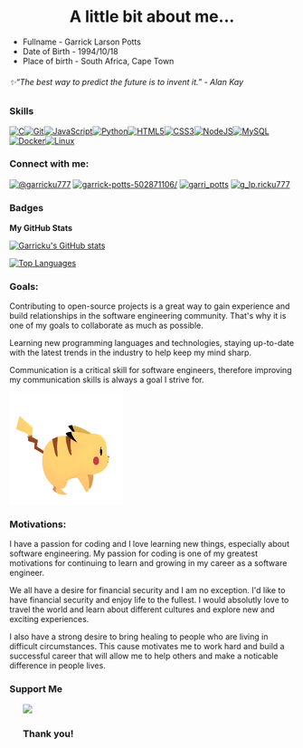 <h1 align="center">A little bit about me...</h1>
<ul>
<li>Fullname - Garrick Larson Potts</li>
<li>Date of Birth - 1994/10/18</li>
<li>Place of birth - South Africa, Cape Town</li>
</ul>
<h6>✨“The best way to predict the future is to invent it.” - Alan Kay</h6>

### Skills

<p align="left">
<a href="https://docs.microsoft.com/en-us/cpp/?view=msvc-170" target="_blank" rel="noreferrer"><img src="https://raw.githubusercontent.com/danielcranney/readme-generator/main/public/icons/skills/c-colored.svg" width="36" height="36" alt="C"/></a><a href="https://git-scm.com/" target="_blank" rel="noreferrer"><img src="https://raw.githubusercontent.com/danielcranney/readme-generator/main/public/icons/skills/git-colored.svg" width="36" height="36" alt="Git" /></a><a href="https://developer.mozilla.org/en-US/docs/Web/JavaScript" target="_blank" rel="noreferrer"><img src="https://raw.githubusercontent.com/danielcranney/readme-generator/main/public/icons/skills/javascript-colored.svg" width="36" height="36" alt="JavaScript" /></a><a href="https://www.python.org/" target="_blank" rel="noreferrer"><img src="https://raw.githubusercontent.com/danielcranney/readme-generator/main/public/icons/skills/python-colored.svg" width="36" height="36" alt="Python"/></a><a href="https://developer.mozilla.org/en-US/docs/Glossary/HTML5" target="_blank" rel="noreferrer"><img src="https://raw.githubusercontent.com/danielcranney/readme-generator/main/public/icons/skills/html5-colored.svg" width="36" height="36" alt="HTML5"/></a><a href="https://www.w3.org/TR/CSS/#css" target="_blank" rel="noreferrer"><img src="https://raw.githubusercontent.com/danielcranney/readme-generator/main/public/icons/skills/css3-colored.svg" width="36" height="36" alt="CSS3"/></a><a href="https://nodejs.org/en/" target="_blank" rel="noreferrer"><img src="https://raw.githubusercontent.com/danielcranney/readme-generator/main/public/icons/skills/nodejs-colored.svg" width="36" height="36" alt="NodeJS"/></a><a href="https://www.mysql.com/" target="_blank" rel="noreferrer"><img src="https://raw.githubusercontent.com/danielcranney/readme-generator/main/public/icons/skills/mysql-colored.svg" width="36" height="36" alt="MySQL"/></a><a href="https://www.docker.com/" target="_blank" rel="noreferrer"><img src="https://raw.githubusercontent.com/danielcranney/readme-generator/main/public/icons/skills/docker-colored.svg" width="36" height="36" alt="Docker"/></a><a href="https://www.linux.org" target="_blank" rel="noreferrer"><img src="https://raw.githubusercontent.com/danielcranney/readme-generator/main/public/icons/skills/linux-colored.svg" width="36" height="36" alt="Linux"/></a>
</p>

<h3 align="left">Connect with me:</h3>
<p align="left">
<a href="https://twitter.com/@garricku777" target="blank"><img align="center" src="https://raw.githubusercontent.com/rahuldkjain/github-profile-readme-generator/master/src/images/icons/Social/twitter.svg" alt="@garricku777" height="30" width="40" /></a>
<a href="https://linkedin.com/in/garrick-potts-502871106/" target="blank"><img align="center" src="https://raw.githubusercontent.com/rahuldkjain/github-profile-readme-generator/master/src/images/icons/Social/linked-in-alt.svg" alt="garrick-potts-502871106/" height="30" width="40" /></a>
<a href="https://instagram.com/garri_potts" target="blank"><img align="center" src="https://raw.githubusercontent.com/rahuldkjain/github-profile-readme-generator/master/src/images/icons/Social/instagram.svg" alt="garri_potts" height="30" width="40" /></a>
<a href="https://discord.gg/g_lp.ricku777" target="blank"><img align="center" src="https://raw.githubusercontent.com/rahuldkjain/github-profile-readme-generator/master/src/images/icons/Social/discord.svg" alt="g_lp.ricku777" height="30" width="40" /></a>
</p>

### Badges

<b>My GitHub Stats</b>

<a href="http://www.github.com/Garricku"><img src="https://github-readme-stats.vercel.app/api?username=Garricku&show_icons=true&hide=&count_private=true&title_color=a855f7&text_color=6366f1&icon_color=22c55e&bg_color=22272e&hide_border=true&show_icons=true" alt="Garricku's GitHub stats" /></a>

<a href="https://github.com/Garricku" align="left"><img src="https://github-readme-stats.vercel.app/api/top-langs/?username=Garricku&langs_count=10&title_color=a855f7&text_color=6366f1&icon_color=22c55e&bg_color=22272e&hide_border=true&locale=en&custom_title=Top%20%Languages" alt="Top Languages" /></a>

</ul>
<h3>Goals:</h3>
<p>Contributing to open-source projects is a great way to gain experience and build relationships in the software engineering community. That's why it is one of my goals to collaborate as much as possible.</p>
<p>Learning new programming languages and technologies, staying up-to-date with the latest trends in the industry to help keep my mind sharp.</p>
<p>Communication is a critical skill for software engineers, therefore improving my communication skills is always a goal I strive for.</p>
<img align="center" src="abbe28a943ed44fcd98452687f7c46c9.gif" width="200" height="200">
<h3>Motivations:</h3>
<p>I have a passion for coding and I love learning new things, especially about software engineering. My passion for coding is one of my greatest motivations for continuing to learn and growing in my career as a software engineer.</p>
<p>We all have a desire for financial security and I am no exception. I'd like to have financial security and enjoy life to the fullest. I would absolutly love to travel the world and learn about different cultures and explore new and exciting experiences.</p>
<p>I also have a strong desire to bring healing to people who are living in difficult circumstances. This cause motivates me to work hard and build a successful career that will allow me to help others and make a noticable difference in people lives.</p>

### Support Me

<ul style="list-style-type: none; margin: 0;">

<li style="display: inline-block; margin-right: 0.25rem;"><a href="https://www.buymeacoffee.com/ricki777"><img src="https://cdn.buymeacoffee.com/buttons/v2/default-yellow.png" width="150"/></a></li>
<h3>Thank you!</h3>
<!---
Garricku/Garricku is a ✨ special ✨ repository because its `README.md` (this file) appears on your GitHub profile.
You can click the Preview link to take a look at your changes.
--->
